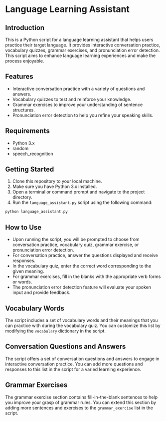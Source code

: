 # Language Learning Assistant

## Introduction

This is a Python script for a language learning assistant that helps users practice their target language. It provides interactive conversation practice, vocabulary quizzes, grammar exercises, and pronunciation error detection. This script aims to enhance language learning experiences and make the process enjoyable.

## Features

- Interactive conversation practice with a variety of questions and answers.
- Vocabulary quizzes to test and reinforce your knowledge.
- Grammar exercises to improve your understanding of sentence structures.
- Pronunciation error detection to help you refine your speaking skills.

## Requirements

- Python 3.x
- random
- speech_recognition

## Getting Started

1. Clone this repository to your local machine.
2. Make sure you have Python 3.x installed.
3. Open a terminal or command prompt and navigate to the project directory.
4. Run the `language_assistant.py` script using the following command:

```bash
python language_assistant.py
```

## How to Use

- Upon running the script, you will be prompted to choose from conversation practice, vocabulary quiz, grammar exercise, or pronunciation error detection.
- For conversation practice, answer the questions displayed and receive responses.
- In the vocabulary quiz, enter the correct word corresponding to the given meaning.
- For grammar exercises, fill in the blanks with the appropriate verb forms or words.
- The pronunciation error detection feature will evaluate your spoken input and provide feedback.

## Vocabulary Words

The script includes a set of vocabulary words and their meanings that you can practice with during the vocabulary quiz. You can customize this list by modifying the `vocabulary` dictionary in the script.

## Conversation Questions and Answers

The script offers a set of conversation questions and answers to engage in interactive conversation practice. You can add more questions and responses to this list in the script for a varied learning experience.

## Grammar Exercises

The grammar exercise section contains fill-in-the-blank sentences to help you improve your grasp of grammar rules. You can extend this section by adding more sentences and exercises to the `grammar_exercise` list in the script.

